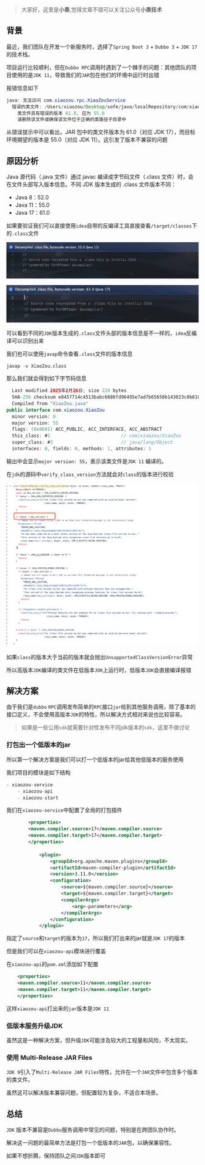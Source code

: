 >大家好，这里是**小奏**,觉得文章不错可以关注公众号**小奏技术**


## 背景

最近，我们团队在开发一个新服务时，选择了`Spring Boot 3` + `Dubbo 3` + `JDK 17` 的技术栈。

项目运行比较顺利，但在`Dubbo RPC`调用时遇到了一个棘手的问题：其他团队的项目使用的是`JDK 11`，导致我们的`JAR`包在他们的环境中运行时出错

报错信息如下

```java
java: 无法访问 com.xiaozou.rpc.XiaoZouService
  错误的类文件: /Users/xiaozou/Desktop/sofe/java/localRepository/com/xiaozou/1.0.0-SNAPSHOT/xiaozou-1.0.0-SNAPSHOT.jar!/com/xiaozou/rpc/XiaoZouService.class
    类文件具有错误的版本 61.0, 应为 55.0
    请删除该文件或确保该文件位于正确的类路径子目录中
```

从错误提示中可以看出，JAR 包中的类文件版本为 61.0（对应 JDK 17），而目标环境期望的版本是 55.0（对应 JDK 11）。这引发了版本不兼容的问题


## 原因分析

Java 源代码（.java 文件）通过 javac 编译成字节码文件（.class 文件）时，会在文件头部写入版本信息。不同 JDK 版本生成的 .class 文件版本不同：

- Java 8：52.0
- Java 11：55.0
- Java 17：61.0



如果要验证我们可以直接使用`idea`自带的反编译工具直接查看`/target/classes`下的`.class`文件


![alt text](images/targert-class-11.png)


![alt text](images/targert-class-17.png)


可以看到不同的`JDK`版本生成的`.class`文件头部的版本信息是不一样的，`idea`反编译可以识别出来

我们也可以使用`javap`命令查看`.class`文件的版本信息

```shell
javap -v XiaoZou.class
```

那么我们就会得到如下字节码信息

```java
  Last modified 2025年2月26日; size 229 bytes
  SHA-256 checksum e8457714c4513babc6686fd96495e7ad7b65658b143023c8b8185bbacb757eea
  Compiled from "XiaoZou.java"
public interface com.xiaozou.XiaoZou
  minor version: 0
  major version: 55
  flags: (0x0601) ACC_PUBLIC, ACC_INTERFACE, ACC_ABSTRACT
  this_class: #1                          // com/xiaozou/XiaoZou
  super_class: #3                         // java/lang/Object
  interfaces: 0, fields: 0, methods: 1, attributes: 1
```

输出中会显示`major version: 55`，表示该类文件是`JDK 11` 编译的。

在`jdk`的源码中`verify_class_version`方法就会对`class`的版本进行校验



![alt text](images/jdk-verify-class-version.png)

如果`class`的版本大于当前的版本就会抛出`UnsupportedClassVersionError`异常

所以高版本`JDK`编译的类文件在低版本`JDK`上运行时，低版本`JDK`会直接编译报错

## 解决方案


由于我们是`dubbo` `RPC`调用发布简单的`RPC`接口`jar`给到其他服务调用，除了基本的接口定义，不会使用高版本`JDK`的特性，所以解决方式相对来说也比较容易。

> 如果是一些公用`sdk`就需要针对性发布不同jdk版本的`sdk`，这里不做讨论

### 打包出一个低版本的jar

所以第一个解决方案是我们可以打一个低版本的jar给其他低版本的服务使用

我们项目的模块是如下结构

```java
- xiaozou-service
    - xiaozou-api
    - xiaozou-start
```

我们在`xiaozou-service`中配置了全局的打包插件

```xml
        <properties>
        <maven.compiler.source>17</maven.compiler.source>
        <maven.compiler.target>17</maven.compiler.target>
        </properties>

            <plugin>
                <groupId>org.apache.maven.plugins</groupId>
                <artifactId>maven-compiler-plugin</artifactId>
                <version>3.11.0</version>
                <configuration>
                    <source>${maven.compiler.source}</source>
                    <target>${maven.compiler.target}</target>
                    <compilerArgs>
                        <arg>-parameters</arg>
                    </compilerArgs>
                </configuration>
            </plugin>
```

指定了`source`和`target`的版本为`17`，所以我们打出来的jar就是`JDK 17`的版本

但是我们可以在`xiaozou-api`模块进行覆盖

在`xiaozou-api`的`pom.xml`添加如下配置

```xml
    <properties>
    <maven.compiler.source>11</maven.compiler.source>
    <maven.compiler.target>11</maven.compiler.target>
    </properties>
```

这样`xiaozou-api`打出来的`jar`版本是`JDK 11`

### 低版本服务升级JDK

虽然这是一种解决方案，但升级`JDK`可能涉及较大的工程量和风险，不太现实。

### 使用 Multi-Release JAR Files

`JDK 9`引入了`Multi-Release JAR Files`特性，允许在一个`JAR`文件中包含多个版本的类文件。

虽然这可以解决版本兼容问题，但配置较为复杂，不适合本场景。


## 总结

`JDK` 版本不兼容是`Dubbo`服务调用中常见的问题，特别是在跨团队协作时。

解决这一问题的最简单方法是打包一个低版本的`JAR`包，以确保兼容性。

如果不想折腾，保持团队之间`JDK`版本即可